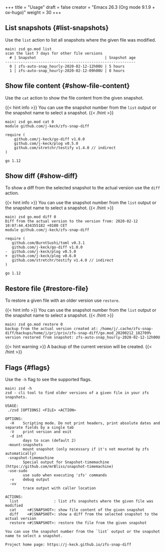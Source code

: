 +++
title = "Usage"
draft = false
creator = "Emacs 26.3 (Org mode 9.1.9 + ox-hugo)"
weight = 30
+++

## List snapshots {#list-snapshots}

Use the `list` action to list all snapshots where the
given file was modified.

```text
main⟩ zsd go.mod list
scan the last 7 days for other file versions
  # | Snapshot                               | Snapshot age
-----------------------------------------------------------
  0 | zfs-auto-snap_hourly-2020-02-12-12h00U | 5 hours
  1 | zfs-auto-snap_hourly-2020-02-12-09h00U | 8 hours
```


## Show file content {#show-file-content}

Use the `cat` action to show the file content from
the given snapshot.

{{< hint info >}}
You can use the snapshot number from the `list` output
or the snapshot name to select a snapshot.
{{< /hint >}}

```text
main⟩ zsd go.mod cat 0
module github.com/j-keck/zfs-snap-diff

require (
	github.com/j-keck/go-diff v1.0.0
	github.com/j-keck/plog v0.5.0
	github.com/stretchr/testify v1.4.0 // indirect
)

go 1.12
```


## Show diff {#show-diff}

To show a diff from the selected snapshot to the actual version
use the `diff` action.

{{< hint info >}}
You can use the snapshot number from the `list` output
or the snapshot name to select a snapshot.
{{< /hint >}}

```text
main⟩ zsd go.mod diff 0
Diff from the actual version to the version from: 2020-02-12 10:07:44.434355182 +0100 CET
module github.com/j-keck/zfs-snap-diff

require (
   github.com/BurntSushi/toml v0.3.1
   github.com/j-keck/go-diff v1.0.0
-  github.com/j-keck/plog v0.5.0
+  github.com/j-keck/plog v0.6.0
   github.com/stretchr/testify v1.4.0 // indirect
)

go 1.12
```


## Restore file {#restore-file}

To restore a given file with an older version use `restore`.

{{< hint info >}}
You can use the snapshot number from the `list` output
or the snapshot name to select a snapshot.
{{< /hint >}}

```text
main⟩ zsd go.mod restore 0
backup from the actual version created at: /home/j/.cache/zfs-snap-diff/backups/home/j/prj/priv/zfs-snap-diff/go.mod_20200212_182709%
version restored from snapshot: zfs-auto-snap_hourly-2020-02-12-12h00U
```

{{< hint warning >}}
A backup of the current version will be created.
{{< /hint >}}


## Flags {#flags}

Use the `-h` flag to see the supported flags.

```text
main⟩ zsd -h
zsd - cli tool to find older versions of a given file in your zfs snapshots.

USAGE:
 ./zsd [OPTIONS] <FILE> <ACTION>

OPTIONS:
  -H	Scripting mode. Do not print headers, print absolute dates and separate fields by a single tab
  -V	print version and exit
  -d int
        days to scan (default 2)
 -mount-snapshots
        mount snapshot (only necessary if it's not mounted by zfs automatically)
 -snapshot-timemachine
        Special output for Snapshot-timemachine (https://github.com/mrBliss/snapshot-timemachine)
 -use-sudo
        use sudo when executing 'zfs' commands
  -v	debug output
  -vv
        trace output with caller location

ACTIONS:
  list                : list zfs snapshots where the given file was modified
  cat     <#|SNAPSHOT>: show file content of the given snapshot
  diff    <#|SNAPSHOT>: show a diff from the selected snapshot to the actual version
  restore <#|SNAPSHOT>: restore the file from the given snapshot

You can use the snapshot number from the `list` output or the snapshot name to select a snapshot.

Project home page: https://j-keck.github.io/zfs-snap-diff
```
